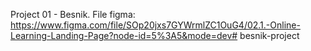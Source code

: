 Project 01 - Besnik.
File figma: https://www.figma.com/file/SOp20jxs7GYWrmlZC1OuG4/02.1.-Online-Learning-Landing-Page?node-id=5%3A5&mode=dev# besnik-project
